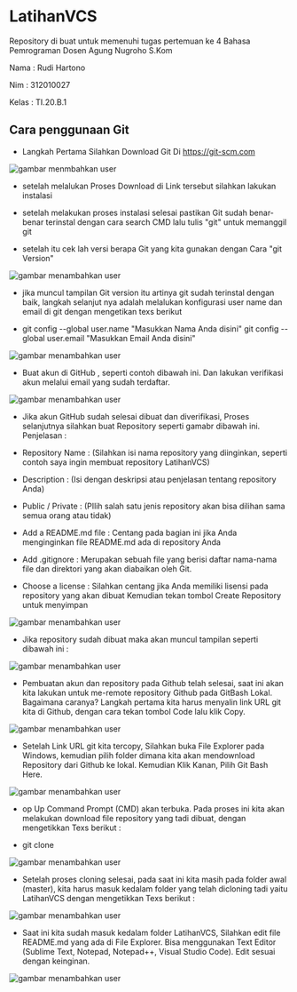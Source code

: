 # LatihanVCS
Repository di buat untuk memenuhi tugas pertemuan ke 4 Bahasa Pemrograman Dosen Agung Nugroho S.Kom

Nama  : Rudi Hartono

Nim   : 312010027

Kelas : TI.20.B.1

## Cara penggunaan Git

* Langkah Pertama Silahkan Download Git Di https://git-scm.com

![gambar menmbahkan user](gambar/git-downloadlink.PNG) 

* setelah melalukan Proses Download di Link tersebut silahkan lakukan instalasi 

* setelah melakukan proses instalasi selesai pastikan Git sudah benar-benar terinstal dengan cara search CMD lalu tulis "git" untuk memanggil git

* setelah itu cek lah versi berapa Git yang kita gunakan dengan Cara "git Version"

![gambar menambahkan user](gambar/git-version.PNG)

* jika muncul tampilan Git version itu artinya git sudah terinstal dengan baik, langkah selanjut nya adalah melalukan konfigurasi user name dan email di git dengan mengetikan texs berikut

* git config --global user.name "Masukkan Nama Anda disini" git config --global user.email "Masukkan Email Anda disini"

![gambar menambahkan user](gambar/git-email.PNG)

* Buat akun di GitHub , seperti contoh dibawah ini. Dan lakukan verifikasi akun melalui email yang sudah terdaftar.

![gambar menambahkan user](gambar/git-signup.PNG)

* Jika akun GitHub sudah selesai dibuat dan diverifikasi, Proses selanjutnya silahkan buat Repository seperti gamabr dibawah ini. Penjelasan :

- Repository Name : (Silahkan isi nama repository yang diinginkan, seperti contoh saya ingin membuat repository LatihanVCS)

- Description : (Isi dengan deskripsi atau penjelasan tentang repository Anda)

- Public / Private : (PIlih salah satu jenis repository akan bisa dilihan sama semua orang atau tidak)

- Add a README.md file : Centang pada bagian ini jika Anda menginginkan file README.md ada di repository Anda

- Add .gitignore : Merupakan sebuah file yang berisi daftar nama-nama file dan direktori yang akan diabaikan oleh Git.

- Choose a license : Silahkan centang jika Anda memiliki lisensi pada repository yang akan dibuat Kemudian tekan tombol Create Repository untuk menyimpan

![gambar menambahkan user](gambar/github-newrepo1.PNG)

* Jika repository sudah dibuat maka akan muncul tampilan seperti dibawah ini :

![gambar menambahkan user](gambar/github-view1.PNG)

* Pembuatan akun dan repository pada Github telah selesai, saat ini akan kita lakukan untuk me-remote repository Github pada GitBash Lokal. Bagaimana caranya? Langkah pertama kita harus menyalin link URL git kita di Github, dengan cara tekan tombol Code lalu klik Copy.

![gambar menambahkan user](gambar/git-code.PNG)

* Setelah Link URL git kita tercopy, Silahkan buka File Explorer pada Windows, kemudian pilih folder dimana kita akan mendownload Repository dari Github ke lokal. Kemudian Klik Kanan, Pilih Git Bash Here.

![gambar menambahkan user](gambar/open-github.PNG)

* op Up Command Prompt (CMD) akan terbuka. Pada proses ini kita akan melakukan download file repository yang tadi dibuat, dengan mengetikkan Texs berikut :

- git clone

![gambar menambahkan user](gambar/git-clone.PNG)

* Setelah proses cloning selesai, pada saat ini kita masih pada folder awal (master), kita harus masuk kedalam folder yang telah dicloning tadi yaitu LatihanVCS dengan mengetikkan Texs berikut :

![gambar menambahkan user](gambar/Cd-Folder.PNG)

* Saat ini kita sudah masuk kedalam folder LatihanVCS, Silahkan edit file README.md yang ada di File Explorer. Bisa menggunakan Text Editor (Sublime Text, Notepad, Notepad++, Visual Studio Code). Edit sesuai dengan keinginan.

![gambar menambahkan user](gambar/Edit-Readme.PNG)